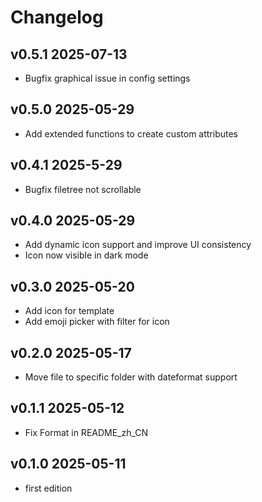 # Changelog

## v0.5.1 2025-07-13
- Bugfix graphical issue in config settings

## v0.5.0 2025-05-29
- Add extended functions to create custom attributes

## v0.4.1 2025-5-29
- Bugfix filetree not scrollable

## v0.4.0 2025-05-29
- Add dynamic icon support and improve UI consistency
- Icon now visible in dark mode

## v0.3.0 2025-05-20
- Add icon for template
- Add emoji picker with filter for icon

## v0.2.0 2025-05-17
- Move file to specific folder with dateformat support

## v0.1.1 2025-05-12
- Fix Format in README_zh_CN

## v0.1.0 2025-05-11
- first edition
